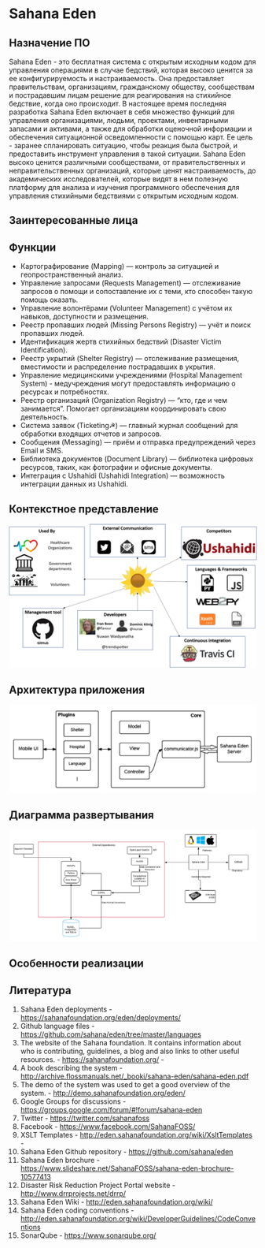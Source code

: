 # Sahana Eden

## Назначение ПО

Sahana Eden - это бесплатная система с открытым исходным кодом для управления операциями в случае бедствий, которая высоко ценится за ее конфигурируемость и настраиваемость. Она предоставляет правительствам, организациям, гражданскому обществу, сообществам и пострадавшим лицам решение для реагирования на стихийное бедствие, когда оно происходит.
В настоящее время последняя разработка Sahana Eden включает в себя множество функций для управления организациями, людьми, проектами, инвентарными запасами и активами, а также для обработки оценочной информации и обеспечения ситуационной осведомленности с помощью карт. Ее цель - заранее спланировать ситуацию, чтобы реакция была быстрой, и предоставить инструмент управления в такой ситуации. 
Sahana Eden высоко ценится различными сообществами, от правительственных и неправительственных организаций, которые ценят настраиваемость, до академических исследователей, которые видят в нем полезную платформу для анализа и изучения программного обеспечения для управления стихийными бедствиями с открытым исходным кодом.

## Заинтересованные лица


## Функции

- Картографирование (Mapping) — контроль за ситуацией и геопространственный анализ.
- Управление запросами (Requests Management) — отслеживание запросов о помощи и сопоставление их с теми, кто способен такую помощь оказать.
- Управление волонтёрами (Volunteer Management) с учётом их навыков, доступности и размещения.
- Реестр пропавших людей (Missing Persons Registry) — учёт и поиск пропавших людей.
- Идентификация жертв стихийных бедствий (Disaster Victim Identification).
- Реестр укрытий (Shelter Registry) — отслеживание размещения, вместимости и распределение пострадавших в укрытия.
- Управление медицинскими учреждениями (Hospital Management System) - медучреждения могут предоставлять информацию о ресурсах и потребностях.
- Реестр организаций (Organization Registry) — “кто, где и чем занимается”. Помогает организациям координировать свою деятельность.
- Система заявок (Ticketing☭) — главный журнал сообщений для обработки входящих отчетов и запросов.
- Сообщения (Messaging) — приём и отправка предупреждений через Email и SMS.
- Библиотека документов (Document Library) — библиотека цифровых ресурсов, таких, как фотографии и офисные документы.
- Интеграция с Ushahidi (Ushahidi Integration) — возможность интеграции данных из Ushahidi.

## Контекстное представление

![](https://github.com/anna5812m/application_architecture/blob/main/ContextDiagram.png)

## Архитектура приложения

![](https://github.com/anna5812m/application_architecture/blob/main/Architecture.png)

## Диаграмма развертывания

![](https://github.com/anna5812m/application_architecture/blob/main/DeploymentView.png)

## Особенности реализации


## Литература

1. Sahana Eden deployments - https://sahanafoundation.org/eden/deployments/
2. Github language files - https://github.com/sahana/eden/tree/master/languages
3. The website of the Sahana foundation. It contains information about who is contributing, guidelines, a blog and also links to other useful resources. - https://sahanafoundation.org/ -
4. A book describing the system - http://archive.flossmanuals.net/_booki/sahana-eden/sahana-eden.pdf
5. The demo of the system was used to get a good overview of the system. - http://demo.sahanafoundation.org/eden/
6. Google Groups for discussions - https://groups.google.com/forum/#!forum/sahana-eden
7. Twitter - https://twitter.com/sahanafoss
8. Facebook - https://www.facebook.com/SahanaFOSS/
9. XSLT Templates - http://eden.sahanafoundation.org/wiki/XsltTemplates -
10. Sahana Eden Github repository - https://github.com/sahana/eden
11. Sahana Eden brochure - https://www.slideshare.net/SahanaFOSS/sahana-eden-brochure-10577413
12. Disaster Risk Reduction Project Portal website - http://www.drrprojects.net/drrp/
13. Sahana Eden Wiki - http://eden.sahanafoundation.org/wiki/
14. Sahana Eden coding conventions - http://eden.sahanafoundation.org/wiki/DeveloperGuidelines/CodeConventions
15. SonarQube - https://www.sonarqube.org/
